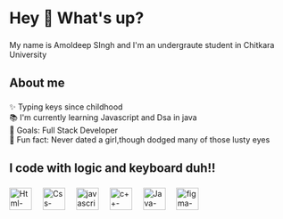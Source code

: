 <h1 align="left">Hey 👋 What's up?</h1>

###

<p align="left">My name is Amoldeep SIngh and I'm an undergraute student in Chitkara University </p>

###

<h2 align="left">About me</h2>

###

<p align="left">✨ Typing keys since childhood <br>📚 I'm currently learning Javascript and Dsa in java <br>🎯 Goals: Full Stack Developer<br>🎲 Fun fact: Never dated a girl,though dodged many of those lusty eyes  </p>

###

<h2 align="left">I code with logic and keyboard duh!! </h2>

###

<div align="left">
  <img src="https://tse3.mm.bing.net/th?id=OIP.pqcPskVdTrJqfhZ-Z49AtQHaHn&pid=Api&P=0&h=180" height="40" alt="Html-logo"  />
  <img width="12" />
  <img src="https://destatic.blob.core.windows.net/images/css-logo.png" height="40" alt="Css-logo"  />
  <img width="12" />
  <img src="https://tse3.mm.bing.net/th?id=OIP.JroZA6yi2vhYkSOENfSsVgHaIh&pid=Api&P=0&h=180" height="40" alt="javascript logo"  />
  <img width="12" />
  <img src="https://tse2.mm.bing.net/th?id=OIP.Jfgq6_v3gqylklTDZWPLbgHaEk&pid=Api&P=0&h=180" height="40" alt="c++-logo"  />
  <img width="12" />
  <img src="https://tse4.mm.bing.net/th?id=OIP.L0YgQAqW9pX4fhd1_SrBjgHaJW&pid=Api&P=0&h=180" height="40" alt="Java-logo"  />
  <img width="12" />
  <img src="https://www.kindpng.com/picc/m/81-814934_figma-logo-png-transparent-png.png" height="40" alt="figma-logo"  />
</div>

###
